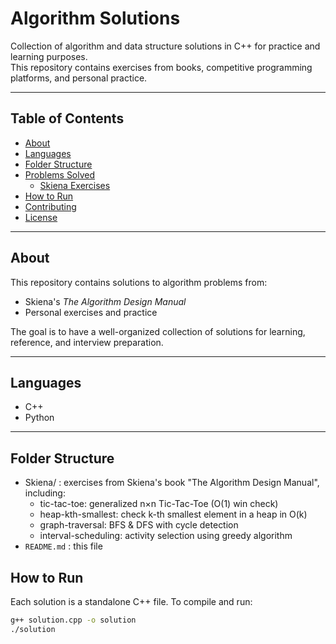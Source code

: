 # Algorithm Solutions

Collection of algorithm and data structure solutions in C++ for practice and learning purposes.  
This repository contains exercises from books, competitive programming platforms, and personal practice.

---

## Table of Contents
- [About](#about)
- [Languages](#languages)
- [Folder Structure](#folder-structure)
- [Problems Solved](#problems-solved)
  - [Skiena Exercises](Skiena/)
- [How to Run](#how-to-run)
- [Contributing](#contributing)
- [License](#license)

---

## About
This repository contains solutions to algorithm problems from:

- Skiena's *The Algorithm Design Manual*
- Personal exercises and practice

The goal is to have a well-organized collection of solutions for learning, reference, and interview preparation.

---

## Languages
- C++  
- Python

---

## Folder Structure
- Skiena/ : exercises from Skiena's book "The Algorithm Design Manual", including:
  - tic-tac-toe: generalized n×n Tic-Tac-Toe (O(1) win check)
  - heap-kth-smallest: check k-th smallest element in a heap in O(k)
  - graph-traversal: BFS & DFS with cycle detection
  - interval-scheduling: activity selection using greedy algorithm  
- `README.md` : this file  

## How to Run
Each solution is a standalone C++ file. To compile and run:

```bash
g++ solution.cpp -o solution
./solution


